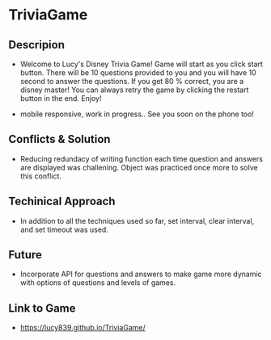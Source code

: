# TriviaGame

## Descripion

-   Welcome to Lucy's Disney Trivia Game!
Game will start as you click start button.
There will be 10 questions provided to you and you will have 10 second to answer the questions.
If you get 80 % correct, you are a disney master!
You can always retry the game by  clicking the restart button in the end.
Enjoy!

-   mobile responsive, work in progress.. See you soon on the phone too!

## Conflicts & Solution
-   Reducing redundacy of writing function each time question and answers are displayed was challening. Object was practiced once more to solve this conflict.

## Techinical Approach
-   In addition to all the techniques used so far, set interval, clear interval, and set timeout was used.

## Future
-   Incorporate API for questions and answers to make game more dynamic with options of questions and levels of games.

## Link to Game

-   https://lucy839.github.io/TriviaGame/
